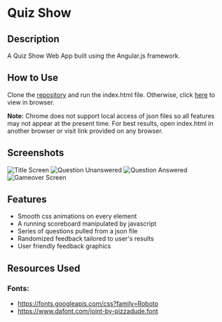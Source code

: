 # Quiz Show

## Description
A Quiz Show Web App built using the Angular.js framework.

## How to Use
Clone the [repository](https://github.com/mjbuchman/quiz-show) and run the index.html file. Otherwise, click [here](http://bigquizshow.atwebpages.com/) to view in browser. 

**Note:** Chrome does not support local access of json files so all features may not appear at the present time. For best results, open index.html in another browser or visit link provided on any browser.

## Screenshots
![Title Screen](https://i.postimg.cc/ZB2sP4G0/Quiz_Show_-_Title.jpg)
![Question Unanswered](https://i.postimg.cc/zvtsX1Ps/Quiz_Show_-_Question_Unanswered.jpg)
![Question Answered](https://i.postimg.cc/NL2zs2XX/Quiz_Show_-_Question_Answered.jpg)
![Gameover Screen](https://i.postimg.cc/XGpDypDT/Quiz_Show_-_Gameover.jpg)

## Features
- Smooth css animations on every element
- A running scoreboard manipulated by javascript
- Series of questions pulled from a json file
- Randomized feedback tailored to user's results
- User friendly feedback graphics

## Resources Used
### Fonts:
- https://fonts.googleapis.com/css?family=Roboto
- https://www.dafont.com/joint-by-pizzadude.font
